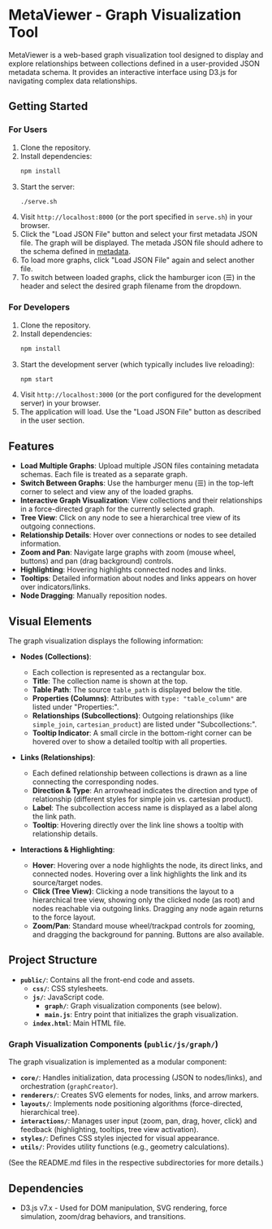 # MetaViewer - Graph Visualization Tool

MetaViewer is a web-based graph visualization tool designed to display and explore relationships between collections defined in a user-provided JSON metadata schema. It provides an interactive interface using D3.js for navigating complex data relationships.

## Getting Started

### For Users

1.  Clone the repository.
2.  Install dependencies:
    ```bash
    npm install
    ```
3.  Start the server:
    ```bash
    ./serve.sh
    ```
4.  Visit `http://localhost:8000` (or the port specified in `serve.sh`) in your browser.
5.  Click the "Load JSON File" button and select your first metadata JSON file. The graph will be displayed. The metada JSON file should adhere to the schema defined in [metadata](https://github.com/bodo-ai/PyDough/blob/main/documentation/metadata.md).
6.  To load more graphs, click "Load JSON File" again and select another file.
7.  To switch between loaded graphs, click the hamburger icon (☰) in the header and select the desired graph filename from the dropdown.

### For Developers

1.  Clone the repository.
2.  Install dependencies:
    ```bash
    npm install
    ```
3.  Start the development server (which typically includes live reloading):
    ```bash
    npm start
    ```
4.  Visit `http://localhost:3000` (or the port configured for the development server) in your browser.
5.  The application will load. Use the "Load JSON File" button as described in the user section.

## Features

- **Load Multiple Graphs**: Upload multiple JSON files containing metadata schemas. Each file is treated as a separate graph.
- **Switch Between Graphs**: Use the hamburger menu (☰) in the top-left corner to select and view any of the loaded graphs.
- **Interactive Graph Visualization**: View collections and their relationships in a force-directed graph for the currently selected graph.
- **Tree View**: Click on any node to see a hierarchical tree view of its outgoing connections.
- **Relationship Details**: Hover over connections or nodes to see detailed information.
- **Zoom and Pan**: Navigate large graphs with zoom (mouse wheel, buttons) and pan (drag background) controls.
- **Highlighting**: Hovering highlights connected nodes and links.
- **Tooltips**: Detailed information about nodes and links appears on hover over indicators/links.
- **Node Dragging**: Manually reposition nodes.

## Visual Elements

The graph visualization displays the following information:

- **Nodes (Collections)**:

  - Each collection is represented as a rectangular box.
  - **Title**: The collection name is shown at the top.
  - **Table Path**: The source `table_path` is displayed below the title.
  - **Properties (Columns)**: Attributes with `type: "table_column"` are listed under "Properties:".
  - **Relationships (Subcollections)**: Outgoing relationships (like `simple_join`, `cartesian_product`) are listed under "Subcollections:".
  - **Tooltip Indicator**: A small circle in the bottom-right corner can be hovered over to show a detailed tooltip with all properties.

- **Links (Relationships)**:

  - Each defined relationship between collections is drawn as a line connecting the corresponding nodes.
  - **Direction & Type**: An arrowhead indicates the direction and type of relationship (different styles for simple join vs. cartesian product).
  - **Label**: The subcollection access name is displayed as a label along the link path.
  - **Tooltip**: Hovering directly over the link line shows a tooltip with relationship details.

- **Interactions & Highlighting**:
  - **Hover**: Hovering over a node highlights the node, its direct links, and connected nodes. Hovering over a link highlights the link and its source/target nodes.
  - **Click (Tree View)**: Clicking a node transitions the layout to a hierarchical tree view, showing only the clicked node (as root) and nodes reachable via outgoing links. Dragging any node again returns to the force layout.
  - **Zoom/Pan**: Standard mouse wheel/trackpad controls for zooming, and dragging the background for panning. Buttons are also available.

## Project Structure

- **`public/`**: Contains all the front-end code and assets.
  - **`css/`**: CSS stylesheets.
  - **`js/`**: JavaScript code.
    - **`graph/`**: Graph visualization components (see below).
    - **`main.js`**: Entry point that initializes the graph visualization.
  - **`index.html`**: Main HTML file.

### Graph Visualization Components (`public/js/graph/`)

The graph visualization is implemented as a modular component:

- **`core/`**: Handles initialization, data processing (JSON to nodes/links), and orchestration (`graphCreator`).
- **`renderers/`**: Creates SVG elements for nodes, links, and arrow markers.
- **`layouts/`**: Implements node positioning algorithms (force-directed, hierarchical tree).
- **`interactions/`**: Manages user input (zoom, pan, drag, hover, click) and feedback (highlighting, tooltips, tree view activation).
- **`styles/`**: Defines CSS styles injected for visual appearance.
- **`utils/`**: Provides utility functions (e.g., geometry calculations).

(See the README.md files in the respective subdirectories for more details.)

## Dependencies

- D3.js v7.x - Used for DOM manipulation, SVG rendering, force simulation, zoom/drag behaviors, and transitions.
